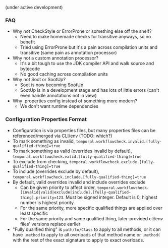
(under active development)

### FAQ

* Why not CheckStyle or ErrorProne or something else off the shelf?
  * Need to make homemade checks for transitive anyways, so no benefit
  * Tried using ErrorProne but it's a pain across compilation units and transitive (same pain as annotation processor)
* Why not a custom annotation processor?
  * It's a bit tough to use the JDK compiler API and walk source and bytecode
  * No good caching across compilation units
* Why not Soot or SootUp?
  * Soot is now becoming SootUp
  * SootUp is in a development stage and has lots of little errors (can't even handle annotations not in view)
* Why .properties config instead of something more modern?
  * We don't want runtime dependencies

### Configuration Properties Format

* Configuration is via properties files, but many properties files can be referenced/merged via CLI/env (TODO: which?)
* To mark something as invalid, `temporal.workflowcheck.invalid.[fully-qualified-thing]=true` 
* To mark something as valid (overrides invalid by default), `temporal.workflowcheck.valid.[fully-qualified-thing]=true`
* To exclude from checking, `temporal.workflowcheck.exclude.[fully-qualified-thing]=true`
* To include (overrides exclude by default), `temporal.workflowcheck.include.[fully-qualified-thing]=true`
* By default, valid overrides invalid and include overrides exclude
  * Can be given priority to affect order,
    `temporal.workflowcheck.[invalid|valid|exclude|include].[fully-qualified-thing].priority=123`. Must be signed
    integer. Default is 0, highest number is highest priority.
  * For the same priority, more specific qualified things are applied over least specific
  * For the same priority and same qualified thing, later-provided cli/env files' versions replace earlier
* "Fully qualified thing" is `path/to/Class` to apply to all methods, or it can have `.method` to apply to all overloads
  of that method name or `.method(` with the rest of the exact signature to apply to exact overloads.